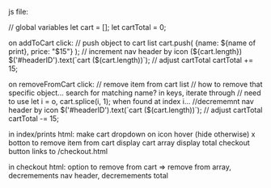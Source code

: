 js file:

// global variables
let cart = [];
let cartTotal = 0;

on addToCart click:
// push object to cart list 
cart.push( {name: ${name of print}, price: "$15"} );
// increment nav header by icon (${cart.length})
$('#headerID').text(`cart ($(cart.length))`);
// adjust cartTotal
cartTotal += 15;

on removeFromCart click:
// remove item from cart list
 // how to remove that specific object... search for matching name? in keys, iterate through
 // need to use let i = o, cart.splice(i, 1); when found at index i...
//decrememnt nav header by icon
$('#headerID').text(`cart ($(cart.length))`);
// adjust cartTotal
cartTotal -= 15;

in index/prints html:
make cart dropdown on icon hover (hide otherwise)
x botton to remove item from cart
display cart array
display total
checkout button links to /checkout.html

in checkout html:
option to remove from cart => remove from array, decremements nav header, decremements total
